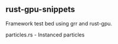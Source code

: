 ## rust-gpu-snippets

Framework test bed using grr and rust-gpu.

particles.rs - Instanced particles
